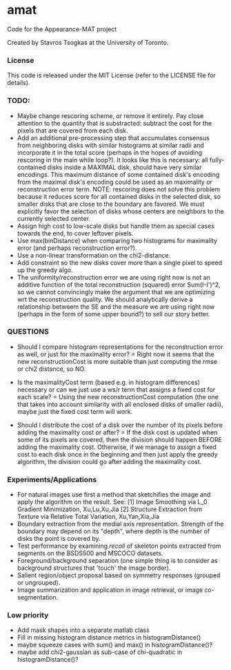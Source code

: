 # amat
Code for the Appearance-MAT project

Created by Stavros Tsogkas at the University of Toronto.

### License

This code is released under the MIT License (refer to the LICENSE file for details).

### TODO:
- Maybe change rescoring scheme, or remove it entirely. Pay close attention 
  to the quantity that is substracted: subtract the cost for the pixels that 
  are covered from each disk.
- Add an additional pre-processing step that accumulates consensus from neighboring 
    disks with similar histograms at similar radii and incorporate it in the total score 
    (perhaps in the hopes of avoiding rescoring in the main while loop?).
    It looks like this is necessary: all fully-contained disks inside a 
    MAXIMAL disk, should have very similar encodings. This maximum distance 
    of some contained disk's encoding from the maximal disk's encoding could
    be used as an maximality or reconstruction error term.
    NOTE: rescoring does not solve this problem because it reduces score for 
    all contained disks in the selected disk, so smaller disks that are close 
    to the boundary are favored. We must explicitly favor the selection of disks
    whose centers are neighbors to the currently selected center.
- Assign high cost to low-scale disks but handle them as special cases towards the end, to cover leftover pixels.
- Use max(binDistance) when comparing two histograms for maximality error (and perhaps reconstruction error?).
- Use a non-linear transformation on the chi2-distance.
- Add constraint so the new disks cover more than a single pixel to speed up the greedy algo.
- The uniformity/reconstruction error we are using right now is not an additive function of the total 
	reconstruction (squared) error Sum(I-I')^2, so we cannot convincingly make the argument that 
	we are optimizing wrt the reconstruction quality. We should analytically derive a relationship 
	betweem the SE and the measure we are using right now (perhaps in the form of some upper bound?)
	to sell our story better.



### QUESTIONS
- Should I compare histogram representations for the reconstruction error as well, or just for the maximality error?
= Right now it seems that the new reconstructionCost is more suitable than just computing the rmse or chi2 distance, so NO.

- Is the maximalityCost term (based e.g. in histogram differences) necessary or can we just use a ws/r term that assigns a fixed cost for each scale?
= Using the new reconstructionCost computation (the one that takes into account 
    similarity with all enclosed disks of smaller radii), maybe just the fixed cost term will work.

- Should I distribute the cost of a disk over the number of its pixels before adding the maximality cost or after?
= If the disk cost is updated when some of its pixels are covered, then the division should happen BEFORE
    adding the maximality cost. Otherwise, if we manage to assign a fixed cost to each disk once in the beginning
    and then just apply the greedy algorithm, the division could go after adding the maximality cost.

### Experiments/Applications
- For natural images use first a method that sketchifies the image and apply the algorithm on the result. See:
	[1] Image Smoothing via L_0 Gradient Minimization, Xu,Lu,Xu,Jia
	[2] Structure Extraction from Texture via Relative Total Variation, Xu,Yan,Xia,Jia
- Boundary extraction from the medial axis representation. Strength of the boundary may depend on its "depth",
	where depth is the number of disks the point is covered by.
- Test performance by examining _recall_ of skeleton points extracted from segments on the BSDS500 and MSCOCO datasets.
- Foreground/background separation (one simple thing is to consider as background structures that 'touch' the image border).
- Salient region/object proposal based on symmetry responses (grouped or ungrouped).
- Image summarization and application in image retrieval, or image co-segmentation.


### Low priority
- Add mask shapes into a separate matlab class
- Fill in missing histogram distance metrics in histogramDistance()
- maybe squeeze cases with sum() and max() in histogramDistance()?
- maybe add chi2-gaussian as sub-case of chi-quadratic in histogramDistance()?

